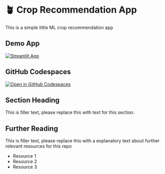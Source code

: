 # 🪴 Crop Recommendation App 

This is a simple little ML crop recommendation app

## Demo App

[![Streamlit App](https://static.streamlit.io/badges/streamlit_badge_black_white.svg)](https://field-scout.streamlit.app/)

## GitHub Codespaces

[![Open in GitHub Codespaces](https://github.com/codespaces/badge.svg)](https://codespaces.new/streamlit/app-starter-kit?quickstart=1)

## Section Heading

This is filler text, please replace this with text for this section.

## Further Reading

This is filler text, please replace this with a explanatory text about further relevant resources for this repo
- Resource 1
- Resource 2
- Resource 3
